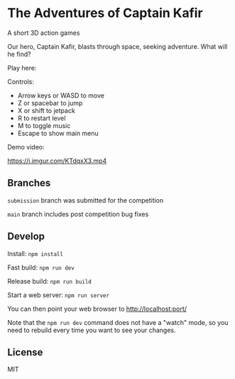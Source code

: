 # The Adventures of Captain Kafir

A short 3D action games

Our hero, Captain Kafir, blasts through space, seeking adventure. What will he find?

Play here: 

Controls:
* Arrow keys or WASD to move
* Z or spacebar to jump
* X or shift to jetpack
* R to restart level
* M to toggle music
* Escape to show main menu

Demo video:

https://i.imgur.com/KTdqxX3.mp4

## Branches

`submission` branch was submitted for the competition

`main` branch includes post competition bug fixes

## Develop

Install: `npm install`

Fast build: `npm run dev`

Release build: `npm run build`

Start a web server: `npm run server`

You can then point your web browser to <http://localhost:port/>

Note that the `npm run dev` command does not have a "watch" mode, so you need to rebuild every time you want to see your changes.

## License

MIT
